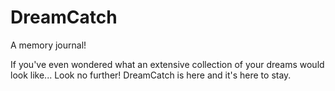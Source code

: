 # DreamCatch
A memory journal!

If you've even wondered what an extensive collection of your dreams would look like... Look no further! DreamCatch is here and it's here to stay.
